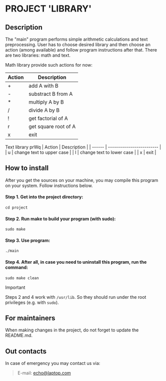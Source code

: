 # PROJECT 'LIBRARY'

## Description
The "main" program performs simple arithmetic calculations and text preprocessing. User has to choose desired library and then choose an action (among available) and follow program instructions after that. There are two libraries: math and text.

Math library provide such actions for now:

| Action | Description             |
| ------ | ----------------------- |
| \+     | add  A with B           |
| \-     | substract B from A      |
| \*     | multiply A by B         |
|  /     | divide A by B           |
|  !     | get factorial of A      |
|  r     | get square root of A    |
|  x     | exit                    |

Text library prWq
| Action | Description               |
| ------ | ------------------------- |
|  u     | change text to upper case |
|  l     | change text to lower case |
|  x     | exit                      |


## How to install
After you get the sources on your machine, you may compile this program on your system. Follow instructions below.

#### Step 1. Get into the project directory:
```
cd project
```
#### Step 2. Run make to build your program (with sudo):
```
sudo make
```
#### Step 3. Use program:
```
./main
```
#### Step 4. After all, in case you need to uninstall this program, run the command:
```
sudo make clean
```

> [!IMPORTANT]
> Steps 2 and 4 work with ```/usr/lib```. So they should run under the root privileges (e.g. with ```sudo```).

## For maintainers
When making changes in the project, do not forget to update the README.md.

## Out contacts
In case of emergency you may contact us via:
> E-mail: echo@laptop.com
